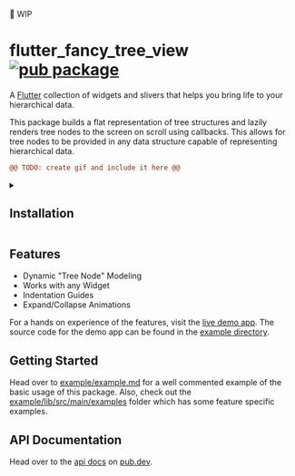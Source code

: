 🚧 WIP

# flutter_fancy_tree_view [![pub package](https://img.shields.io/pub/v/flutter_fancy_tree_view.svg)](https://pub.dev/packages/flutter_fancy_tree_view)

A [Flutter] collection of widgets and slivers that helps you bring life to your
hierarchical data.

This package builds a flat representation of tree structures and lazily renders
tree nodes to the screen on scroll using callbacks. This allows for tree nodes
to be provided in any data structure capable of representing hierarchical data.

```diff
@@ TODO: create gif and include it here @@
```

<details>
<summary>

## Installation

</summary>

Run this command:

```sh
flutter pub add flutter_fancy_tree_view
```

This will add a line like this to your package's pubspec.yaml (and run an 
implicit `flutter pub get`):

```yaml
dependencies:
  flutter_fancy_tree_view: any
```

Now in your Dart code, you can use:

```dart
import 'package:flutter_fancy_tree_view/flutter_fancy_tree_view.dart';
```

</details>

## Features

* Dynamic "Tree Node" Modeling
* Works with any Widget
* Indentation Guides
* Expand/Collapse Animations

For a hands on experience of the features, visit the [live demo app].
The source code for the demo app can be found in the [example directory].

## Getting Started

Head over to [example/example.md] for a well commented example of the
basic usage of this package.
Also, check out the [example/lib/src/main/examples] folder which has some
feature specific examples.

## API Documentation

Head over to the [api docs] on [pub.dev].

[pub.dev]: https://pub.dev
[Flutter]: https://flutter.dev
[live demo app]: https://baumths.github.io/flutter_tree_view
[example directory]: https://github.com/baumths/flutter_tree_view/tree/main/example
[example/example.md]: https://github.com/baumths/flutter_tree_view/tree/main/example/example.md
[example/lib/src/main/examples]: https://github.com/baumths/flutter_tree_view/tree/main/example/lib/src/main/examples
[api docs]: https://pub.dev/documentation/flutter_fancy_tree_view/latest/flutter_fancy_tree_view/flutter_fancy_tree_view-library.html

[asset]: https://raw.githubusercontent.com/baumths/flutter_tree_view/main/.github/assets/<ASSET_FILE_NAME>
